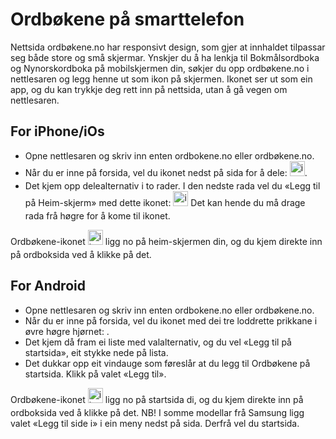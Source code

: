 # Ordbøkene på smarttelefon
Nettsida ordbøkene.no har responsivt design, som gjer at innhaldet tilpassar seg både store og små skjermar. Ynskjer du å ha lenkja til Bokmålsordboka og Nynorskordboka på mobilskjermen din, søkjer du opp ordbøkene.no i nettlesaren og legg henne ut som ikon på skjermen. Ikonet ser ut som ein app, og du kan trykkje deg rett inn på nettsida, utan å gå vegen om nettlesaren.

## For iPhone/iOs

*   Opne nettlesaren og skriv inn enten ordbokene.no eller ordbøkene.no.
*   Når du er inne på forsida, vel du ikonet nedst på sida for å dele: <img style="display:inline; margin-bottom: .5em" alt="icon" src="/icons/MaterialSymbolsIosShareRounded.svg" width="24" height="24">.
*   Det kjem opp delealternativ i to rader. I den nedste rada vel du «Legg til på Heim-skjerm» med dette ikonet: <img style="display:inline; margin-bottom: .5em" alt="icon" src="/icons/MaterialSymbolsAddBoxRounded.svg" width="24" height="24"> Det kan hende du må drage rada frå høgre for å kome til ikonet.

Ordbøkene-ikonet <img style="display:inline; margin-bottom: .5em" alt="ikon" src="/favicon.ico" width="24" height="24">  ligg no på heim-skjermen din, og du kjem direkte inn på ordboksida ved å klikke på det.

## For Android

*   Opne nettlesaren og skriv inn enten ordbokene.no eller ordbøkene.no.
*   Når du er inne på forsida, vel du ikonet med dei tre loddrette prikkane i øvre høgre hjørnet: .
*   Det kjem då fram ei liste med valalternativ, og du vel «Legg til på startsida», eit stykke nede på lista.
*   Det dukkar opp eit vindauge som føreslår at du legg til Ordbøkene på startsida. Klikk på valet «Legg til».

Ordbøkene-ikonet <img style="display:inline; margin-bottom: .5em" alt="ikon" src="/favicon.ico" width="24" height="24">  ligg no på startsida di, og du kjem direkte inn på ordboksida ved å klikke på det. NB! I somme modellar frå Samsung ligg valet «Legg til side i» i ein meny nedst på sida. Derfrå vel du startsida.